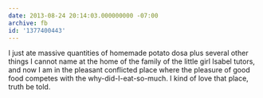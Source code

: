 ```yaml
---
date: 2013-08-24 20:14:03.000000000 -07:00
archive: fb
id: '1377400443'
---
```


I just ate massive quantities of homemade potato dosa plus several other things I cannot name at the home of the family of the little girl Isabel tutors, and now I am in the pleasant conflicted place where the pleasure of good food competes with the why-did-I-eat-so-much. I kind of love that place, truth be told.
